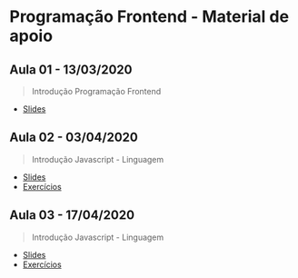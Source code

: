 # Programação Frontend - Material de apoio

## Aula 01  - 13/03/2020

> Introdução Programação Frontend
- [Slides](https://docs.google.com/presentation/d/1lM03YWk-fjHBv2f0yPUXwPhThC7fQ1Lt9r-ZNC_YYAw/edit?usp=sharing)

## Aula 02  - 03/04/2020

> Introdução Javascript - Linguagem
- [Slides](https://docs.google.com/presentation/d/1leFFfZb5hZu_QeVOOEy4eOQHPbubcDuEpcONFHkfL0Y/edit?usp=sharing)
- [Exercícios](https://github.com/wagnerssouza/uninove/tree/master/programacao-frontend/aula-02)


## Aula 03  - 17/04/2020

> Introdução Javascript - Linguagem
- [Slides](https://docs.google.com/presentation/d/1V7mAb5w0sdjYhvdAyeeEQJ42s3R1vilKZuRp_7vhMmM/edit?usp=sharing)
- [Exercícios](https://github.com/wagnerssouza/uninove/tree/master/programacao-frontend/aula-03)

